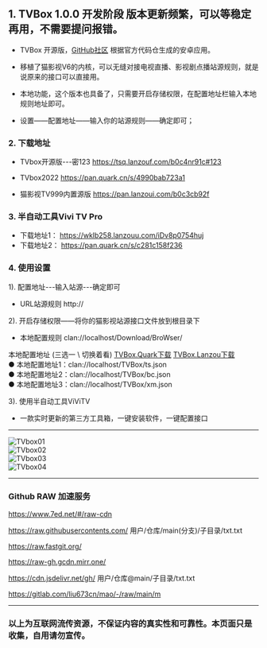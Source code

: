 ## 1. TVBox 1.0.0 开发阶段 版本更新频繁，可以等稳定再用，不需要提问报错。 

- TVBox 开源版，[GitHub社区](https://github.com/CatVodTVOfficial/TVBoxOSC) 根据官方代码仓生成的安卓应用。

- 移植了猫影视V6的内核，可以无缝对接电视直播、影视剧点播站源规则，就是说原来的接口可以直接用。

- 本地功能，这个版本也具备了，只需要开启存储权限，在配置地址栏输入本地规则地址即可。

- 设置——配置地址——输入你的站源规则——确定即可；

### 2. 下载地址

 - TVbox开源版---密123  https://tsq.lanzouf.com/b0c4nr91c#123  

 - TVbox2022 https://pan.quark.cn/s/4990bab723a1

 - 猫影视TV999内置源版  https://pan.lanzoui.com/b0c3cb92f  

### 3. 半自动工具Vivi TV Pro  

- 下载地址1： https://wklb258.lanzouu.com/iDv8p0754huj  
- 下载地址2： https://pan.quark.cn/s/c281c158f236  

### 4. 使用设置  

1). 配置地址---输入站源---确定即可  
- URL站源规则 http://  

2). 开启存储权限——将你的猫影视站源接口文件放到根目录下  
- 本地配置规则 clan://localhost/Download/BroWser/   

本地配置地址 (三选一 \ 切换着看) [TVBox.Quark下载](https://pan.quark.cn/s/ac29d8ad60ed) [TVBox.Lanzou下载](https://melor.lanzoub.com/irfJ1071czne)    
● 本地配置地址1：clan://localhost/TVBox/ts.json    
● 本地配置地址2：clan://localhost/TVBox/bc.json   
● 本地配置地址3：clan://localhost/TVBox/xm.json   

3). 使用半自动工具ViViTV  
- 一款实时更新的第三方工具箱，一键安装软件，一键配置接口   

--------
![TVbox01](https://liu673cn.github.io/mao/sub/TVbox/TVbox01.jpg) <br />
![TVbox02](https://liu673cn.github.io/mao/sub/TVbox/TVbox02.jpg) <br />
![TVbox03](https://liu673cn.github.io/mao/sub/TVbox/TVbox03.jpg) <br />
![TVbox04](https://liu673cn.github.io/mao/sub/TVbox/TVbox04.jpg) <br />

--------

### Github RAW 加速服务
https://www.7ed.net/#/raw-cdn

https://raw.githubusercontents.com/   用户/仓库/main(分支)/子目录/txt.txt

https://raw.fastgit.org/

https://raw-gh.gcdn.mirr.one/

https://cdn.jsdelivr.net/gh/ 用户/仓库@main/子目录/txt.txt

https://gitlab.com/liu673cn/mao/-/raw/main/m

--------
### 以上为互联网流传资源，不保证内容的真实性和可靠性。本页面只是收集，自用请勿宣传。

